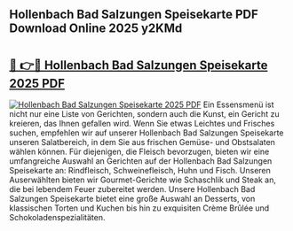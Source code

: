 ## Hollenbach Bad Salzungen Speisekarte PDF Download Online 2025 y2KMd

# <h2><a href="http://gcebow9.nevu.top/?p=Hollenbach+Bad+Salzungen+Speisekarte">🔗 👉🔴 Hollenbach Bad Salzungen Speisekarte 2025 PDF</a></h2>

[![Hollenbach Bad Salzungen Speisekarte 2025 PDF](https://i.imgur.com/dBaPXMq.png)](http://gcebow9.nevu.top/?p=Hollenbach+Bad+Salzungen+Speisekarte)
Ein Essensmenü ist nicht nur eine Liste von Gerichten, sondern auch die Kunst, ein Gericht zu kreieren, das Ihnen gefallen wird. Wenn Sie etwas Leichtes und Frisches suchen, empfehlen wir auf unserer Hollenbach Bad Salzungen Speisekarte unseren Salatbereich, in dem Sie aus frischen Gemüse- und Obstsalaten wählen können. Für diejenigen, die Fleisch bevorzugen, bieten wir eine umfangreiche Auswahl an Gerichten auf der Hollenbach Bad Salzungen Speisekarte an: Rindfleisch, Schweinefleisch, Huhn und Fisch. Unseren Auserwählten bieten wir Gourmet-Gerichte wie Schaschlik und Steak an, die bei lebendem Feuer zubereitet werden. Unsere Hollenbach Bad Salzungen Speisekarte bietet eine große Auswahl an Desserts, von klassischen Torten und Kuchen bis hin zu exquisiten Crème Brûlée und Schokoladenspezialitäten.

